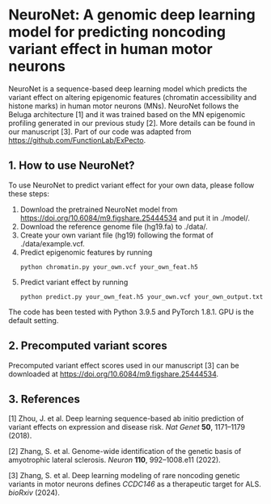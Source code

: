 # NeuroNet: A genomic deep learning model for predicting noncoding variant effect in human motor neurons
NeuroNet is a sequence-based deep learning model which predicts the variant effect on altering epigenomic features (chromatin accessibility and histone marks) in human motor neurons (MNs). NeuroNet follows the Beluga architecture [1] and it was trained based on the MN epigenomic profiling generated in our previous study [2]. More details can be found in our manuscript [3]. Part of our code was adapted from https://github.com/FunctionLab/ExPecto.
## 1. How to use NeuroNet?
To use NeuroNet to predict variant effect for your own data, please follow these steps:

1. Download the pretrained NeuroNet model from https://doi.org/10.6084/m9.figshare.25444534 and put it in ./model/.
2. Download the reference genome file (hg19.fa) to ./data/.
3. Create your own variant file (hg19) following the format of ./data/example.vcf.
4. Predict epigenomic features by running
   ```
   python chromatin.py your_own.vcf your_own_feat.h5
   ```
5. Predict variant effect by running
   ```
   python predict.py your_own_feat.h5 your_own.vcf your_own_output.txt
   ```
The code has been tested with Python 3.9.5 and PyTorch 1.8.1. GPU is the default setting.
## 2. Precomputed variant scores
Precomputed variant effect scores used in our manuscript [3] can be downloaded at https://doi.org/10.6084/m9.figshare.25444534.
## 3. References
[1] Zhou, J. et al. Deep learning sequence-based ab initio prediction of variant effects on expression and disease risk. *Nat Genet* **50**, 1171–1179 (2018).

[2] Zhang, S. et al. Genome-wide identification of the genetic basis of amyotrophic lateral sclerosis. *Neuron* **110**, 992–1008.e11 (2022).

[3] Zhang, S. et al. Deep learning modeling of rare noncoding genetic variants in motor neurons defines *CCDC146* as a therapeutic target for ALS. *bioRxiv* (2024).
